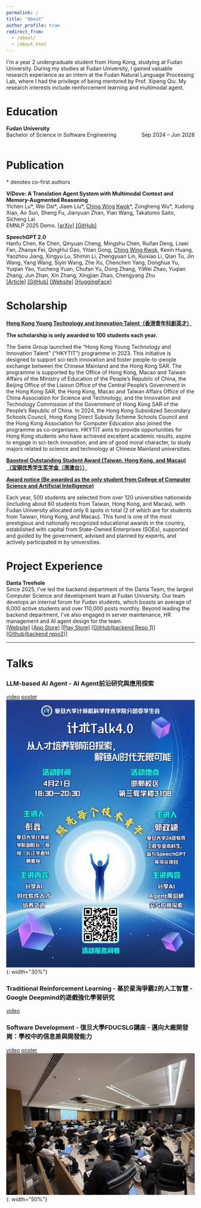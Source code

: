 ```yaml
---
permalink: /
title: "About"
author_profile: true
redirect_from: 
  - /about/
  - /about.html
---
```


I'm a year 2 undergraduate student from Hong Kong, studying at Fudan University. During my studies at Fudan University, I gained valuable research experience as an intern at the Fudan Natural Language Processing Lab, where I had the privilege of being mentored by Prof. Xipeng Qiu. My research interests include reinforcement learning and multimodal agent.

# Education

<div class="education-entry">
        <div class="institution">Fudan University</div>
        <div class="program-date">
            <span>Bachelor of Science in Software Engineering</span>
            <span>Sep 2024 – Jun 2028</span>
        </div>
</div>

<br>


# Publication
\* denotes co-first authors
<!-- $^\dagger$ denotes corresponding author/main advisor -->

**ViDove: A Translation Agent System with Multimodal Context and Memory-Augmented Reasoning**  
Yichen Lu\*, Wei Dai\*, Jiaen Liu\*, <ins>Ching Wing Kwok</ins>*, Zongheng Wu\*, Xudong Xiao, Ao Sun, Sheng Fu, Jianyuan Zhan, Yian Wang, Takatomo Saito, Sicheng Lai  
EMNLP 2025 Demo. [[arXiv]](https://arxiv.org/abs/2507.07306) [[GitHub]](https://github.com/pigeonai-org/ViDove)
<!-- 在上一行[[arxiv]]()前面寫會議 -->

**SpeechGPT 2.0**  
Hanfu Chen, Ke Chen, Qinyuan Cheng, Mingshu Chen, Ruifan Deng, Liwei Fan, Zhaoye Fei, QingHui Gao, Yitian Gong, <ins>Ching Wing Kwok</ins>, Kexin Huang, Yaozhou Jiang, Xingyu Lu, Shimin Li, Zhengyuan Lin, Ruixiao Li, Qian Tu, Jin Wang, Yang Wang, Siyin Wang, Zhe Xu, Chenchen Yang, Donghua Yu, Yuqian Yao, Yucheng Yuan, Chufan Yu, Dong Zhang, YiWei Zhao, Yuqian Zhang, Jun Zhan, Xin Zhang, Xingjian Zhao, Chengyang Zhu  
[[Article]](https://www.open-moss.com/en/speechgpt2-preview/) [[GitHub]](https://github.com/OpenMOSS/SpeechGPT-2.0-preview) [[Website]](https://sp2.open-moss.com/) [[HuggingFace]](https://huggingface.co/fnlp/SpeechGPT-2.0-preview-7B)



# Scholarship
[__Hong Kong Young Technology and Innovation Talent（香港青年科創英才）__](https://www.swire.com/en/community/hkytit.php) 

__The scholarship is only awarded to 100 students each year.__

The Swire Group launched the “Hong Kong Young Technology and Innovation Talent” (“HKYTIT”) programme in 2023. This initiative is designed to support sci-tech innovation and foster people-to-people exchange between the Chinese Mainland and the Hong Kong SAR. The programme is supported by the Office of Hong Kong, Macao and Taiwan Affairs of the Ministry of Education of the People’s Republic of China, the Beijing Office of the Liaison Office of the Central People’s Government in the Hong Kong SAR, the Hong Kong, Macao and Taiwan Affairs Office of the China Association for Science and Technology, and the Innovation and Technology Commission of the Government of Hong Kong SAR of the People’s Republic of China. In 2024, the Hong Kong Subsidized Secondary Schools Council, Hong Kong Direct Subsidy Scheme Schools Council and the Hong Kong Association for Computer Education also joined the programme as co-organisers. HKYTIT aims to provide opportunities for Hong Kong students who have achieved excellent academic results, aspire to engage in sci-tech innovation, and are of good moral character, to study majors related to science and technology at Chinese Mainland universities.


[__Baosteel Outstanding Student Award (Taiwan, Hong Kong, and Macau) （宝钢优秀学生奖学金（港澳台））__](http://www.bsef.baosteel.com/#/)

__<ins>[Award notice](https://www.stuaff.fudan.edu.cn/6e/1f/c10227a749087/page.htm) (Be awarded as the only student from College of Computer Science and Artificial Intelligence)</ins>__

Each year, 500 students are selected from over 120 universities nationwide (including about 60 students from Taiwan, Hong Kong, and Macau), with Fudan University allocated only 6 spots in total (2 of which are for students from Taiwan, Hong Kong, and Macau). This fund is one of the most prestigious and nationally recognized educational awards in the country, established with capital from State-Owned Enterprises (SOEs), supported and guided by the government, advised and planned by experts, and actively participated in by universities.
<!-- 每年从全国120余所高校中选举500名学生（其中台湾地区、港澳地区学生60名左右），其中复旦全校只有6个名额（台港澳地区共2个）；该项基金是国有企业出资设立，政府支持指导，专家咨询策划，高校积极参与的全国最具知名度的教育奖项之一。 -->



# Project Experience
__Danta Treehole__  
Since 2025, I've led the backend department of the Danta Team, the largest Computer Science and development team at Fudan University. Our team develops an internal forum for Fudan students, which boasts an average of 6,000 active students and over 110,000 posts monthly. Beyond leading the backend department, I've also engaged in server maintenance, HR management and AI agent design for the team.   
[[Website]](https://danxi.fduhole.com/) [[App Store]](https://apps.apple.com/us/app/%E6%97%A6%E6%8C%9E-%E5%A4%8D%E6%97%A6%E5%A4%A7%E5%AD%A6%E6%A0%A1%E5%9B%AD%E5%8A%A9%E6%89%8B/id1568629997) [[Play Store]](https://play.google.com/store/apps/details?id=io.github.danxi_dev.dan_xi&hl=zh&pli=1) [[GitHub(backend Repo 1)]](https://github.com/OpenTreeHole/backend) [[Github(backend repo2)]](https://github.com/OpenTreeHole/treehole_next) 

---

# Talks
### LLM-based AI Agent - AI Agent前沿研究與應用探索   
 
[video](https://www.bilibili.com/video/BV1wm5mzoE9Q?vd_source=5e1ca873091e0f021eb86f6a8cb727f8&spm_id_from=333.788.videopod.sections)
[poster](https://mp.weixin.qq.com/s/EVKArnpSgGW39wPdsUhfJg)  
![talks_pic](/images/agent_post.png){: width="30%"}

### Traditional Reinforcement Learning - __基於星海爭霸2的人工智慧 - Google Deepmind的遊戲強化學習研究__   

[video](https://www.bilibili.com/video/BV1ysRqYXEcq?vd_source=5e1ca873091e0f021eb86f6a8cb727f8&spm_id_from=333.788.videopod.sections)

### Software Development - __復旦大學FDUCSLG講座 - 邁向大廠開發崗：學校中的信息差與開發能力__  
[video](https://www.bilibili.com/video/BV1Lp9aYdEzR/)
[poster](https://mp.weixin.qq.com/s/zmZHNGcUMtqHOdmRWDTWfw)  
![talks_pic](/images/se_talk.jpg){: width="50%"}


<style>

  .institution {
    font-weight: bold;
  }
  .program-date {
    display: flex;
    justify-content: space-between;
  }
</style>
